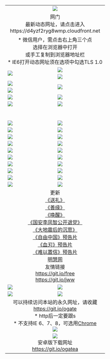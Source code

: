 ﻿<table>
  <tr></tr>
  <tr><td colspan=2 align=center><img src="https://cloud.githubusercontent.com/assets/11880933/13434984/f430fae2-e012-11e5-814f-c2df1e82b247.jpg" /></td></tr>
  <tr><td colspan=2 align=center>网门<br>最新动态网址，请点击进入
<br>https://d4yzf2ryg8wmp.cloudfront.net
    </td>
  </tr>
  <tr>
    <td colspan=2 align=center>* 微信用户，需点击右上角三个点<br>选择在浏览器中打开<br>或手工复制到浏览器地址栏
    <br>* IE6打开动态网址须在选项中勾选TLS 1.0</td>
  </tr>
  <tr>
    <td rowspan=2><a href="https://d4yzf2ryg8wmp.cloudfront.net/ogUP.aspx?name=11DKC.mp4&list=11DKC" target="_blank"><img src="https://d4yzf2ryg8wmp.cloudfront.net/Up/11DKC1.jpg" /></a></td> 
    <td><div><a href="https://d4yzf2ryg8wmp.cloudfront.net/ogUP.aspx?name=LRWS.mp4&list=LRWS" target="_blank"><img src="https://d4yzf2ryg8wmp.cloudfront.net/Up/LRWS.jpg" /></a></td>
   </tr>
  <tr>
    <td><a href="https://d4yzf2ryg8wmp.cloudfront.net/ogNiceVedio.aspx" target="_blank"><img src="https://d4yzf2ryg8wmp.cloudfront.net/Up/11TGKDY.jpg" /></a></td>
  </tr>
  <tr>
    <td><a href="https://d4yzf2ryg8wmp.cloudfront.net/ogUP.aspx?name=JQR.mp4&count=2" target="_blank"><img src="https://d4yzf2ryg8wmp.cloudfront.net/Up/JQR.jpg" /></a></td>   
    <td rowspan=2><a href="https://d4yzf2ryg8wmp.cloudfront.net/ogUP.aspx?name=JP.mp4&count=9" target="_blank"><img src="https://d4yzf2ryg8wmp.cloudfront.net/Up/JP.jpg" /></td>
  </tr>
  <tr>
    <td><a href="https://d4yzf2ryg8wmp.cloudfront.net/ogUP.aspx?name=WH.mp4" target="_blank"><img src="https://d4yzf2ryg8wmp.cloudfront.net/Up/WH.jpg" /></a></td>
  </tr>
  <tr>
    <td><a href="https://d4yzf2ryg8wmp.cloudfront.net/ogUP.aspx?name=SSZJ.mp4&list=SSZJ" target="_blank"><img src="https://d4yzf2ryg8wmp.cloudfront.net/Up/SSZJ.jpg" /></a></td>
    <td><a href="https://d4yzf2ryg8wmp.cloudfront.net/ogUP.aspx?name=1XQK.mp4&count=13" target="_blank"><img src="https://d4yzf2ryg8wmp.cloudfront.net/Up/1XQK.jpg" /></a</td>
  </tr>
  <tr>
    <td><a href="https://d4yzf2ryg8wmp.cloudfront.net/ogUP.aspx?name=ZY.mp4&count=2015|16" target="_blank"><img src="https://d4yzf2ryg8wmp.cloudfront.net/Up/ZY.jpg" /></a</td>
    <td><a href="https://d4yzf2ryg8wmp.cloudfront.net/ogUP.aspx?name=XTFY.mp4&count=B|2,A|24" target="_blank"><img src="https://d4yzf2ryg8wmp.cloudfront.net/Up/XTFY.jpg" /></a></td>
  </tr>
  <tr height="40">
  </tr>
  <tr>
    <td><a href="https://d4yzf2ryg8wmp.cloudfront.net/ogUP.aspx?name=4SQQ.mp4&list=4SQQ" target="_blank"><img src="https://d4yzf2ryg8wmp.cloudfront.net/Up/4SQQ0.jpg"/></a></td>
    <td><a href="https://d4yzf2ryg8wmp.cloudfront.net/ogUP.aspx?name=4SHQ.mp4&list=4SHQ" target="_blank"><img src="https://d4yzf2ryg8wmp.cloudfront.net/Up/4SHQ0.jpg"/></a></td>
  </tr>
  <tr>
    <td><a href="https://d4yzf2ryg8wmp.cloudfront.net/ogUP.aspx?name=4SZG.mp4&list=4SZG" target="_blank"><img src="https://d4yzf2ryg8wmp.cloudfront.net/Up/4SZG0.jpg"/></a></td>
    <td><a href="https://d4yzf2ryg8wmp.cloudfront.net/ogUP.aspx?name=4SDJ.mp4&list=4SDJ" target="_blank"><img src="https://d4yzf2ryg8wmp.cloudfront.net/Up/4SDJ0.jpg"/></a></td>
  </tr>
  <tr>
    <td><a href="https://d4yzf2ryg8wmp.cloudfront.net/ogUP.aspx?name=4SGX.mp4&list=4SGX" target="_blank"><img src="https://d4yzf2ryg8wmp.cloudfront.net/Up/4SGX0.jpg"/></a></td>
    <td><a href="https://d4yzf2ryg8wmp.cloudfront.net/ogUP.aspx?name=4SHD.mp4&list=4SHD" target="_blank"><img src="https://d4yzf2ryg8wmp.cloudfront.net/Up/4SHD0.jpg"/></a></td>
  </tr>
  <tr>
    <td><a href="https://d4yzf2ryg8wmp.cloudfront.net/ogUP.aspx?name=4CTX.mp4&list=4CTX" target="_blank"><img src="https://d4yzf2ryg8wmp.cloudfront.net/Up/4CTX0.jpg"/></a></td>
    <td><a href="https://d4yzf2ryg8wmp.cloudfront.net/ogUP.aspx?name=4CWZ.mp4&list=4CWZ" target="_blank"><img src="https://d4yzf2ryg8wmp.cloudfront.net/Up/4CWZ0.jpg"/></a></td>
  </tr>
  <tr>
    <td><a href="https://d4yzf2ryg8wmp.cloudfront.net/onUP.aspx?name=https://d1pog55izwmvoe.cloudfront.net/" target="_blank"><img src="https://d4yzf2ryg8wmp.cloudfront.net/Up/0DTW.jpg"/></a></td>
    <td><a href="https://d4yzf2ryg8wmp.cloudfront.net/onUP.aspx?name=https://d240ns8up8earz.cloudfront.net/acenter/" target="_blank"><img src="https://d4yzf2ryg8wmp.cloudfront.net/Up/0TDW.jpg" /></a></td>
  </tr>
  <tr>
    <td><a href="https://d4yzf2ryg8wmp.cloudfront.net/onUP.aspx?name=https://d4508d6vomz2p.cloudfront.net/gb/nsc413.htm" target="_blank"><img src="https://d4yzf2ryg8wmp.cloudfront.net/Up/0DJY.jpg" /></a></td>
    <td><a href="https://d4yzf2ryg8wmp.cloudfront.net/onUP.aspx?name=https://dilo7bqpjb57y.cloudfront.net/xtr/gb/prog204.html" target="_blank"><img src="https://d4yzf2ryg8wmp.cloudfront.net/Up/0XTR.jpg" /></a></td>
  </tr>
  <tr>
    <td><a href="https://d4yzf2ryg8wmp.cloudfront.net/onUP.aspx?name=https://d3aj00iefsmfgc.cloudfront.net/" target="_blank"><img src="https://d4yzf2ryg8wmp.cloudfront.net/Up/0MHW.jpg" /></a></td>
    <td><a href="https://d4yzf2ryg8wmp.cloudfront.net/onUP.aspx?name=https://d20wz7qt14x5d2.cloudfront.net/" target="_blank"><img src="https://d4yzf2ryg8wmp.cloudfront.net/Up/0ZJW.jpg" /></a></td>
  </tr>
  <tr>
    <td><a href="https://d4yzf2ryg8wmp.cloudfront.net/ogUP.aspx?name=0FG.zip" target="_blank"><img src="https://d4yzf2ryg8wmp.cloudfront.net/Up/0FG.jpg" /></a></td>
    <td><a href="https://d4yzf2ryg8wmp.cloudfront.net/ogUP.aspx?name=0FGA.apk" target="_blank"><img src="https://d4yzf2ryg8wmp.cloudfront.net/Up/0FGA.jpg" /></a></td>
  </tr>
  <tr>
    <td><a href="https://d4yzf2ryg8wmp.cloudfront.net/ogUP.aspx?name=0U.zip" target="_blank"><img src="https://d4yzf2ryg8wmp.cloudfront.net/Up/0U.jpg" /></a></td>
    <td><a href="https://d4yzf2ryg8wmp.cloudfront.net/ogUP.aspx?name=0UA.apk" target="_blank"><img src="https://d4yzf2ryg8wmp.cloudfront.net/Up/0UA.jpg" /></a></td>
  </tr>
  <tr>
    <td><a href="https://d4yzf2ryg8wmp.cloudfront.net/ogUP.aspx?name=0iPPOTV.zip" target="_blank"><img src="https://d4yzf2ryg8wmp.cloudfront.net/Up/0iPPOTV.jpg" /></a></td>
    <td><a href="https://d4yzf2ryg8wmp.cloudfront.net/ogUP.aspx?name=0iNTD.apk" target="_blank"><img src="https://d4yzf2ryg8wmp.cloudfront.net/Up/0iNTD.jpg" /></a></td>
  </tr>
  <tr>
    <td colspan=2 align=center>更新<br>
      <a href="https://d4yzf2ryg8wmp.cloudfront.net/ogUP.aspx?name=4ESL.mp4" target="_blank">《送礼》</a><br>
      <a href="https://d4yzf2ryg8wmp.cloudfront.net/ogUP.aspx?name=4ESY.mp4" target="_blank">《善缘》</a><br>
      <a href="https://d4yzf2ryg8wmp.cloudfront.net/ogUP.aspx?name=4EHX.mp4" target="_blank">《唤醒》</a><br>
      <a href="https://d4yzf2ryg8wmp.cloudfront.net/ogUP.aspx?name=4LFZ.mp4" target="_blank">《国安李凤智公开退党》</a><br>
      <a href="https://d4yzf2ryg8wmp.cloudfront.net/ogUP.aspx?name=4DDZHDCS.mp4" target="_blank">《大地震后的沉思》</a><br>
      <a href="https://d4yzf2ryg8wmp.cloudfront.net/ogUP.aspx?name=11ZYZG0.mp4" target="_blank">《自由中国》预告片</a><br>
      <a href="https://d4yzf2ryg8wmp.cloudfront.net/ogUP.aspx?name=11XR.mp4" target="_blank">《血刃》预告片</a><br>
      <a href="https://d4yzf2ryg8wmp.cloudfront.net/ogUP.aspx?name=11NYZX.mp4&count=2" target="_blank">《难以置信》预告片</a><br>
      <a href="https://d4yzf2ryg8wmp.cloudfront.net/onUP.aspx?name=https://www.minghui.org/" target="_blank">明慧网</a><br>
      友情链接<br>
      <a href="https://d4yzf2ryg8wmp.cloudfront.net/onUP.aspx?name=https://git.io/free" target="_blank">https://git.io/free</a><br>
      <a href="https://d4yzf2ryg8wmp.cloudfront.net/onUP.aspx?name=https://git.io/jww" target="_blank">https://git.io/jww</a></td>
    </td>
  </tr>
  <tr>
    <td><a href="https://d4yzf2ryg8wmp.cloudfront.net/ogNice.aspx" target="_blank"><img src="https://d4yzf2ryg8wmp.cloudfront.net/Up/0WCYY.jpg" /></a></td>
    <td><a href="https://d4yzf2ryg8wmp.cloudfront.net/onCO.aspx?ob=600事物&op=增删改&args=WH1~%23类型6新闻%7c%23类型6评论&mode=" target="_blank"><img src="https://d4yzf2ryg8wmp.cloudfront.net/Up/0WZTT.jpg" /></a></td> 
  </tr>
  <tr>
    <td><a href="https://d4yzf2ryg8wmp.cloudfront.net/ogDY.aspx" target="_blank"><img src="https://d4yzf2ryg8wmp.cloudfront.net/Up/0FK.jpg" /></a></td>
    <td><a href="https://d4yzf2ryg8wmp.cloudfront.net/ogST.aspx" target="_blank"><img src="https://d4yzf2ryg8wmp.cloudfront.net/Up/0ST.jpg" /></a></td> 
  </tr>
  <tr>
    <td colspan=2 align=center>可以持续访问本站的永久网址，请收藏<br/><a href="https://git.io/ogate" target="_blank">https://git.io/ogate</a><br/>* http后一定要跟s<br/>* 不支持IE 6、7、8，可选用<a href="https://d4yzf2ryg8wmp.cloudfront.net/ogUP.aspx?name=0ChromePortable.zip">Chrome</a><br/><a href="https://d4yzf2ryg8wmp.cloudfront.net/Up/0WMGDL2.png" target="_blank"><img src="https://d4yzf2ryg8wmp.cloudfront.net/Up/0WMGD2.png"/></a></td>
  </tr>
  <tr>
    <td colspan=2 align=center><a href="https://d4yzf2ryg8wmp.cloudfront.net/ogUP.aspx?name=0oGate.apk" target="_blank"><img src="https://cloud.githubusercontent.com/assets/11880933/13720399/75e143ee-e842-11e5-9f0a-1421f423c80f.jpg" /></a><br>安卓版下载网址<br><a href="https://git.io/ogatea">https://git.io/ogatea</a></td>
  </tr>
  <!--tr>
    <td colspan=2 align=center>可能失效的动态网址
    </td>
  </tr-->
</table>

